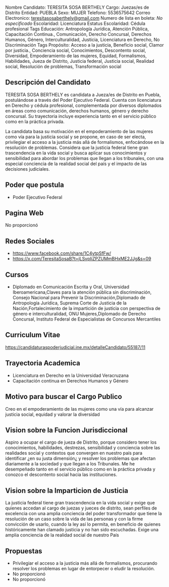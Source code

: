 Nombre Candidato: TERESITA SOSA BERTHELY
Cargo: Juezas/es de Distrito
Entidad: PUEBLA
Sexo: MUJER
Telefono: 5536575642
Correo Electronico: teresitasosaberthely@gmail.com
Numero de lista en boleta: *No especificado*
Escolaridad: Licenciatura
Estatus Escolaridad: Cédula profesional
Tags Educación: Antropología Jurídica, Atención Pública, Capacitación Continua., Comunicación, Derecho Concursal, Derechos Humanos, Género, Interculturalidad, Justicia, Licenciatura en Derecho, No Discriminación
Tags Propósito: Acceso a la justicia, Beneficio social, Clamor por justicia., Conciencia social, Conocimientos, Descontento social, Diversidad, Empoderamiento de las mujeres, Equidad, Formalismos, Habilidades, Jueza de Distrito, Justicia federal, Justicia social, Realidad social, Resolución de problemas, Transformación social


## Descripción del Candidato 

TERESITA SOSA BERTHELY es candidata a Jueza/es de Distrito en Puebla, postulándose a través del Poder Ejecutivo Federal. Cuenta con licenciatura en Derecho y cédula profesional, complementada por diversos diplomados en áreas como comunicación, derechos humanos, género y derecho concursal. Su trayectoria incluye experiencia tanto en el servicio público como en la práctica privada.

La candidata basa su motivación en el empoderamiento de las mujeres como vía para la justicia social y se propone, en caso de ser electa, privilegiar el acceso a la justicia más allá de formalismos, enfocándose en la resolución de problemas. Considera que la justicia federal tiene gran trascendencia en la vida social y busca aplicar sus conocimientos y sensibilidad para abordar los problemas que llegan a los tribunales, con una especial conciencia de la realidad social del país y el impacto de las decisiones judiciales.


## Poder que postula

- Poder Ejecutivo Federal


## Pagina Web

No proporcionó


## Redes Sociales

- https://www.facebook.com/share/1C4ytpSfFw/
- https://x.com/TeresitaSosaB?t=jLSvpIiZPZUMmBHxME2JJg&s=09


## Cursos

- Diplomado en Comunicación Escrita y Oral, Universidad Iberoamericana,Claves para la atención pública sin discriminación, Consejo Nacional para Prevenir la Discriminación,Diplomado de Antropología Jurídica, Suprema Corte de Justicia de la Nación,Fortalecimiento de la impartición de justicia con perspectiva de género e interculturalidad, ONU Mujeres,Diplomado de Derecho Concursal, Instituto Federal de Especialistas de Concursos Mercantiles


## Curriculum Vitae

https://candidaturaspoderjudicial.ine.mx/detalleCandidato/55187/11


## Trayectoria Academica

- Licenciatura en Derecho en la Universidad Veracruzana
- Capacitación continua en Derechos Humanos y Género


## Motivo para buscar el Cargo Publico

Creo en el empoderamiento de las mujeres como una vía para alcanzar justicia social, equidad y valorar la diversidad


## Vision sobre la Funcion Jurisdiccional

Aspiro a ocupar el cargo de jueza de Distrito, porque considero tener los conocimientos, habilidades, destrezas, sensibilidad y conciencia sobre las realidades social y contextos que convergen en nuestro país para identificar ¿en su justa dimensión¿ y resolver los problemas que afectan diariamente a la sociedad y que llegan a los Tribunales. Me he desempeñado tanto en el servicio público como en la práctica privada y conozco el descontento social hacia las instituciones.


## Vision sobre la Imparticion de Justicia

La justicia federal tiene gran trascendencia en la vida social y exige que quienes accedan al cargo de juezas y jueces de distrito, sean perfiles de excelencia con una amplia conciencia del poder transformador que tiene la resolución de un caso sobre la vida de las personas y con la firme convicción de usarlo, cuando la ley así lo permita, en beneficio de quienes históricamente han clamado justicia y no han sido escuchadas. Exige una amplia conciencia de la realidad social de nuestro País


## Propuestas

- Privilegiar el acceso a la justicia más allá de formalismos, procurando resolver los problemas en lugar de entorpecer o eludir la resolución.
- No proporcionó
- No proporcionó

